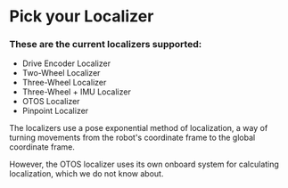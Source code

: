# Pick your Localizer

### These are the current localizers supported:
- Drive Encoder Localizer 
- Two-Wheel Localizer
- Three-Wheel Localizer
- Three-Wheel + IMU Localizer
- OTOS Localizer
- Pinpoint Localizer

 The localizers use a pose exponential method of localization, a way of turning movements from the robot's coordinate frame to the global coordinate frame. 
 
However, the OTOS localizer uses its own onboard system for calculating localization, which we do not know about.
